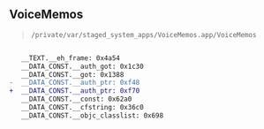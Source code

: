 ## VoiceMemos

> `/private/var/staged_system_apps/VoiceMemos.app/VoiceMemos`

```diff

   __TEXT.__eh_frame: 0x4a54
   __DATA_CONST.__auth_got: 0x1c30
   __DATA_CONST.__got: 0x1388
-  __DATA_CONST.__auth_ptr: 0xf48
+  __DATA_CONST.__auth_ptr: 0xf70
   __DATA_CONST.__const: 0x62a0
   __DATA_CONST.__cfstring: 0x36c0
   __DATA_CONST.__objc_classlist: 0x698

```
